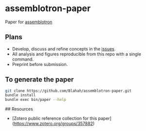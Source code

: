 assemblotron-paper
==================

Paper for [assemblotron](https://github.com/Blahah/assemblotron)

## Plans

- Develop, discuss and refine concepts in the [issues](https://github.com/Blahah/assemblotron-paper/issues).
- All analysis and figures reproducible from this repo with a single command.
- Preprint before submission.

## To generate the paper

```bash
git clone https://github.com/Blahah/assemblotron-paper.git
bundle install
bundle exec bin/paper --help
```

## Resources

- [Zotero public reference collection for this paper] (https://www.zotero.org/groups/357882)
